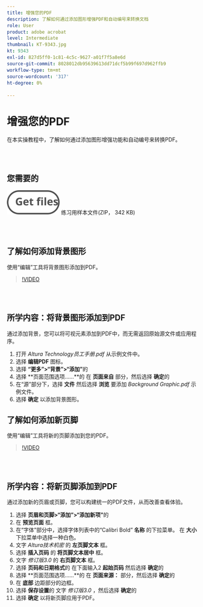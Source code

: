 ```yaml
---
title: 增强您的PDF
description: 了解如何通过添加图形增强PDF和自动编号来转换文档
role: User
product: adobe acrobat
level: Intermediate
thumbnail: KT-9343.jpg
kt: 9343
exl-id: 827d5ff0-1c81-4c5c-9627-a01f7f5a8e6d
source-git-commit: 8028012db95639613dd71dcf5b99f697d962ffb9
workflow-type: tm+mt
source-wordcount: '317'
ht-degree: 0%

---
```


# 增强您的PDF

在本实操教程中，了解如何通过添加图形增强功能和自动编号来转换PDF。

<br> 

## 您需要的

[![获取文件](../assets/Getfiles.svg)](../assets/Enhance.zip)
练习用样本文件(ZIP， 342 KB)

<br> 

## 了解如何添加背景图形

使用“编辑”工具将背景图形添加到PDF。

>[!VIDEO](https://video.tv.adobe.com/v/338746?hidetitle=true)

<br> 

## 所学内容：将背景图形添加到PDF

通过添加背景，您可以将可视元素添加到PDF中，而无需返回原始源文件或应用程序。

1. 打开 *Altura Technology员工手册.pdf* 从示例文件中。
1. 选择 **编辑PDF** 图标。
1. 选择 **“更多”>“背景”>“添加”**&#x200B;的
1. 选择 **页面范围选项……**的
在 **页面来自** 部分，然后选择 **确定**&#x200B;的
1. 在“源”部分下，选择 **文件** 然后选择 **浏览** 要添加 *Background Graphic.pdf* 示例文件。
1. 选择 **确定** 以添加背景图形。

## 了解如何添加新页脚

使用“编辑”工具将新的页脚添加到您的PDF。

>[!VIDEO](https://video.tv.adobe.com/v/338745?hidetitle=true)

<br> 

## 所学内容：将新页脚添加到PDF

通过添加新的页眉或页脚，您可以构建统一的PDF文件，从而改善查看体验。

1. 选择 **页眉和页脚>“添加”>“添加新项”**&#x200B;的
1. 在 **预览页面** 框。
1. 在“字体”部分中，选择字体列表中的“Calibri Bold” **名称** 的下拉菜单。
在 **大小** 下拉菜单中选择一种白色。
1. 文字 *Altura技术机密* 的 **左页脚文本** 框。
1. 选择 **插入页码** 的 **将页脚文本居中** 框。
1. 文字 *修订版3.0* 的 **右页脚文本** 框。
1. 选择 **页码和日期格式**的
在下面输入2 **起始页码** 然后选择 **确定**&#x200B;的
1. 选择 **页面范围选项……**的
在 **页面来源：** 部分，然后选择 **确定**&#x200B;的
1. 在 **底部** 边距部分的边框。
1. 选择 **保存设置**的
文字 *修订版3.0* ，然后选择 **确定**&#x200B;的
1. 选择 **确定** 以将新页脚应用于PDF。
